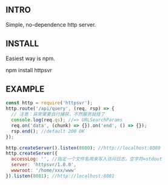 INTRO
-----

Simple, no-dependence http server.

INSTALL
-------

Easiest way is npm.
  
  npm install httpsvr

EXAMPLE
-------
```javascript
const http = require('httpsvr');
http.route('/api/query', (req, rsp) => {
  // 注意：异常需要自行捕获，不然服务就挂了
  console.log(req.qs); //=> URLSearchParams
  req.on('data', (chunk) => {}).on('end', () => {});
  rsp.end(); //default 200 OK
});

http.createServer().listen(8080); //http://localhost:8080
http.createServer({
  accessLog: '', //指定一个文件名用来写入访问日志，空字符=stdout
  server: 'httpsvr/1.0.0',
  wwwroot: '/home/xxx/www'
}).listen(8081); //http://localhost:8081
```
